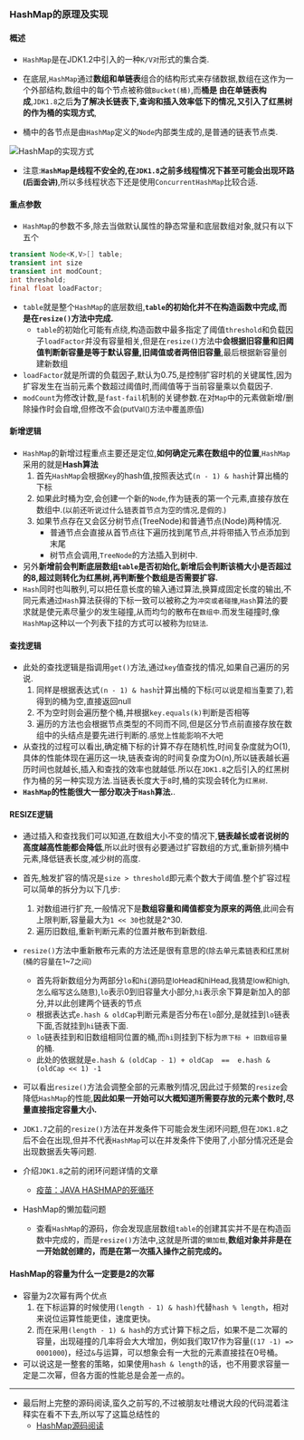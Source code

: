 ### HashMap的原理及实现

#### 概述

- `HashMap`是在JDK1.2中引入的一种`K/V对`形式的集合类.

- 在底层,`HashMap`通过**数组和单链表**组合的结构形式来存储数据,数组在这作为一个外部结构,数组中的每个节点被称做`Bucket(桶)`,而**桶是
由在单链表构成**,`JDK1.8`之后**为了解决长链表下,查询和插入效率低下的情况,又引入了红黑树的作为桶的实现方式**,

- 桶中的各节点是由`HashMap`定义的`Node`内部类生成的,是普通的链表节点类.

![HashMap的实现方式](https://user-gold-cdn.xitu.io/2018/12/9/167920ee53c3da78?w=627&h=541&f=png&s=21720) 

- 注意:**`HashMap`是线程不安全的,在`JDK1.8`之前多线程情况下甚至可能会出现环路<font size="2">(后面会讲)</font>**,所以多线程状态下还是使用`ConcurrentHashMap`比较合适.

#### 重点参数

- `HashMap`的参数不多,除去当做默认属性的静态常量和底层数组对象,就只有以下五个

```java
transient Node<K,V>[] table;
transient int size
transient int modCount; 
int threshold;
final float loadFactor;
```

- `table`就是整个`HashMap`的底层数组,**`table`的初始化并不在构造函数中完成,而是在`resize()`方法中完成.**
  - `table`的初始化可能有点绕,构造函数中最多指定了阈值`threshold`和负载因子`loadFactor`并没有容量相关,但是在`resize()`方法中**会根据旧容量和旧阈值判断新容量是等于默认容量,旧阈值或者两倍旧容量**,最后根据新容量创建新数组
- `loadFactor`就是所谓的负载因子,默认为0.75,是控制扩容时机的关键属性,因为扩容发生在当前元素个数超过阈值时,而阈值等于当前容量乘以负载因子.
- `modCount`为修改计数,是`fast-fail`机制的关键参数.在对`Map`中的元素做新增/删除操作时会自增,但修改不会<font size="2">(putVal()方法中覆盖原值)</font>

#### 新增逻辑

- `HashMap`的新增过程重点主要还是定位,**如何确定元素在数组中的位置**,`HashMap`采用的就是**Hash算法**
  1. 首先`HashMap`会根据`Key`的hash值,按照表达式`(n - 1) & hash`计算出桶的下标
  2. 如果此时桶为空,会创建一个新的`Node`,作为链表的第一个元素,直接存放在数组中.<font size="2">(以前还听说过什么链表首节点为空的情况,是假的.)</font>
  3. 如果节点存在又会区分树节点(TreeNode)和普通节点(Node)两种情况.
     - 普通节点会直接从首节点往下遍历找到尾节点,并将带插入节点添加到末尾
     - 树节点会调用,`TreeNode`的方法插入到树中.
- 另外**新增前会判断底层数组`table`是否初始化,新增后会判断该桶大小是否超过的8,超过则转化为红黑树,再判断整个数组是否需要扩容.**
- `Hash`同时也叫散列,可以把任意长度的输入通过算法,换算成固定长度的输出,不同元素通过`Hash`算法获得的下标一致可以被称之为`冲突或者碰撞`,`Hash`算法的要求就是使元素尽量少的发生碰撞,从而均匀的散布在`数组中`.而发生碰撞时,像`HashMap`这种以一个列表下挂的方式可以被称为`拉链法`.



#### 查找逻辑

- 此处的查找逻辑是指调用`get()`方法,通过`key`值查找的情况,如果自己遍历的另说.
  1. 同样是根据表达式`(n - 1) & hash`计算出桶的下标<font size="2">(可以说是相当重要了)</font>,若得到的桶为空,直接返回null
  2. 不为空时则会遍历整个桶,并根据`key.equals(k)`判断是否相等
  3. 遍历的方法也会根据节点类型的不同而不同,但是区分节点前直接存放在数组中的头结点是要先进行判断的.<font size="2">感觉上性能影响不大吧</font>
- 从查找的过程可以看出,确定桶下标的计算不存在随机性,时间复杂度就为O(1),具体的性能体现在遍历这一块,链表查询的时间复杂度为O(n),所以链表越长遍历时间也就越长,插入和查找的效率也就越低.所以在`JDK1.8`之后引入的红黑树作为桶的另一种实现方法.当链表长度大于`8`时,桶的实现会转化为`红黑树`.
- **`HashMap`的性能很大一部分取决于`Hash`算法.**.



#### RESIZE逻辑

- 通过插入和查找我们可以知道,在数组大小不变的情况下,**链表越长或者说树的高度越高性能都会降低**,所以此时很有必要通过扩容数组的方式,重新排列桶中元素,降低链表长度,减少树的高度.

- 首先,触发扩容的情况是`size > threshold`即元素个数大于阈值.整个扩容过程可以简单的拆分为以下几步:

  1. 对数组进行扩充,一般情况下是**数组容量和阈值都变为原来的两倍**,此间会有上限判断,容量最大为`1 << 30`也就是2^30.
  2. 遍历旧数组,重新判断元素的位置并散布到新数组.

- `resize()`方法中重新散布元素的方法还是很有意思的<font size="2">(除去单元素链表和红黑树(桶的容量在1~7之间)</font>

  - 首先将新数组分为两部分`lo`和`hi`<font size="2">(源码是loHead和hiHead,我猜是low和high,怎么缩写这么随意)</font>,`lo`表示0到旧容量大小部分,`hi`表示余下算是新加入的部分,并以此创建两个链表的节点
  - 根据表达式`e.hash & oldCap`判断元素是否分布在`lo`部分,是就挂到`lo`链表下面,否就挂到`hi`链表下面.
  - `lo`链表挂到和旧数组相同位置的桶,而`hi`则挂到下标为`原下标 + 旧数组容量`的桶.
  - 此处的依据就是`e.hash & (oldCap - 1) + oldCap  ==  e.hash & (oldCap << 1) -1`

- 可以看出`resize()`方法会调整全部的元素散列情况,因此过于频繁的`resize`会降低`HashMap`的性能,**因此如果一开始可以大概知道所需要存放的元素个数时,尽量直接指定容量大小.**

- `JDK1.7`之前的`resize()`方法在并发条件下可能会发生闭环问题,但在`JDK1.8`之后不会在出现,但并不代表`HashMap`可以在并发条件下使用了,小部分情况还是会出现数据丢失等问题.

- 介绍`JDK1.8`之前的闭环问题详情的文章

  - [疫苗：JAVA HASHMAP的死循环](https://coolshell.cn/articles/9606.html)
 
- HashMap的懒加载问题
    - 查看`HashMap`的源码，你会发现底层数组`table`的创建其实并不是在构造函数中完成的，而是`resize()`方法中,这就是所谓的`懒加载`,**数组对象并非是在一开始就创建的，而是在第一次插入操作之前完成的。**


#### HashMap的容量为什么一定要是2的次幂

- 容量为2次幂有两个优点
  1. 在下标运算的时候使用`(length - 1) & hash)`代替`hash % length`，相对来说位运算性能更佳，速度更快。
  2. 而在采用`(length - 1) & hash`的方式计算下标之后，如果不是二次幂的容量，出现碰撞的几率将会大大增加，例如我们取17作为容量(`(17 -1) => 0001000`)，经过`&`与运算，可以想象会有一大批的元素直接挂在0号桶。
- 可以说这是一整套的策略，如果使用`hash & length`的话，也不用要求容量一定是二次幂，但各方面的性能总是会差一点的。



---

- 最后附上完整的源码阅读,蛮久之前写的,不过被朋友吐槽说大段的代码混着注释实在看不下去,所以写了这篇总结性的
  - [HashMap源码阅读](https://github.com/CheNbXxx/StrugglingInJava/wiki/HashMap源码阅读)